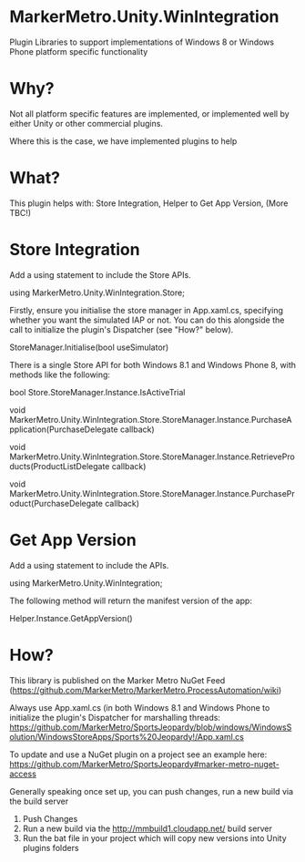 MarkerMetro.Unity.WinIntegration
================================

Plugin Libraries to support implementations of Windows 8 or Windows Phone platform specific functionality

Why?
================================
Not all platform specific features are implemented, or implemented well by either Unity or other commercial plugins. 

Where this is the case, we have implemented plugins to help


What?
================================
This plugin helps with: Store Integration, Helper to Get App Version, (More TBC!)

# Store Integration

Add a using statement to include the Store APIs.

using MarkerMetro.Unity.WinIntegration.Store;

Firstly, ensure you initialise the store manager in App.xaml.cs, specifying whether you want the simulated IAP or not. You can do this alongside the call to initialize the plugin's Dispatcher (see "How?" below).

StoreManager.Initialise(bool useSimulator)

There is a single Store API for both Windows 8.1 and Windows Phone 8, with methods like the following:

bool Store.StoreManager.Instance.IsActiveTrial

void MarkerMetro.Unity.WinIntegration.Store.StoreManager.Instance.PurchaseApplication(PurchaseDelegate callback)

void MarkerMetro.Unity.WinIntegration.Store.StoreManager.Instance.RetrieveProducts(ProductListDelegate callback)

void MarkerMetro.Unity.WinIntegration.Store.StoreManager.Instance.PurchaseProduct(PurchaseDelegate callback)

# Get App Version

Add a using statement to include the  APIs.

using MarkerMetro.Unity.WinIntegration;

The following method will return the manifest version of the app:

Helper.Instance.GetAppVersion()


How?
================================
This library is published on the Marker Metro NuGet Feed (https://github.com/MarkerMetro/MarkerMetro.ProcessAutomation/wiki)

Always use App.xaml.cs (in both Windows 8.1 and Windows Phone to initialize the plugin's Dispatcher for marshalling threads:
https://github.com/MarkerMetro/SportsJeopardy/blob/windows/WindowsSolution/WindowsStoreApps/Sports%20Jeopardy!/App.xaml.cs

To update and use a NuGet plugin on a project see an example here:
https://github.com/MarkerMetro/SportsJeopardy#marker-metro-nuget-access

Generally speaking once set up, you can push changes, run a new build via the build server

1. Push Changes
2. Run a new build via the http://mmbuild1.cloudapp.net/ build server
3. Run the bat file in your project which will copy new versions into Unity plugins folders
